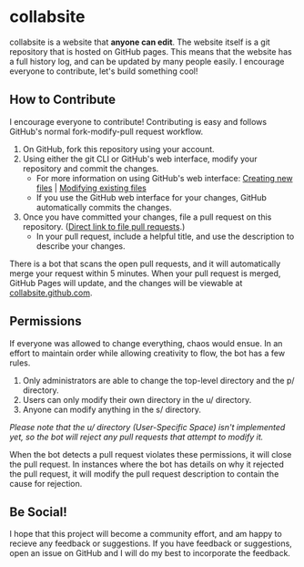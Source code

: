 # collabsite

collabsite is a website that **anyone can edit**. The website itself is a git repository that is hosted on GitHub pages. This means that the website has a full history log, and can be updated by many people easily. I encourage everyone to contribute, let's build something cool!

## How to Contribute

I encourage everyone to contribute! Contributing is easy and follows GitHub's normal fork-modify-pull request workflow.

1. On GitHub, fork this repository using your account.
2. Using either the git CLI or GitHub's web interface, modify your repository and commit the changes.
    * For more information on using GitHub's web interface: [Creating new files](https://github.com/blog/1327-creating-files-on-github) | [Modifying existing files](https://github.com/blog/905-edit-like-an-ace)
	* If you use the GitHub web interface for your changes, GitHub automatically commits the changes.
3. Once you have committed your changes, file a pull request on this repository. ([Direct link to file pull requests](https://github.com/collabsite/collabsite.github.com/pull/new/master).)
    * In your pull request, include a helpful title, and use the description to describe your changes.
	
There is a bot that scans the open pull requests, and it will automatically merge your request within 5 minutes. When your pull request is merged, GitHub Pages will update, and the changes will be viewable at [collabsite.github.com](http://collabsite.github.com).

## Permissions

If everyone was allowed to change everything, chaos would ensue. In an effort to maintain order while allowing creativity to flow, the bot has a few rules.

1. Only administrators are able to change the top-level directory and the p/ directory.
2. Users can only modify their own directory in the u/ directory.
3. Anyone can modify anything in the s/ directory.

*Please note that the u/ directory (User-Specific Space) isn't implemented yet, so the bot will reject any pull requests that attempt to modify it.*

When the bot detects a pull request violates these permissions, it will close the pull request. In instances where the bot has details on why it rejected the pull request, it will modify the pull request description to contain the cause for rejection.

## Be Social!

I hope that this project will become a community effort, and am happy to recieve any feedback or suggestions. If you have feedback or suggestions, open an issue on GitHub and I will do my best to incorporate the feedback.
